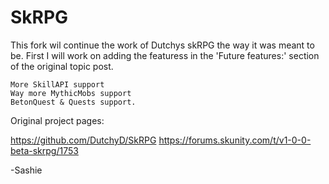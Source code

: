# SkRPG

This fork wil continue the work of Dutchys skRPG the way it was meant to be.
First I will work on adding the featuress in the 'Future features:' section of the original topic post.

    More SkillAPI support
    Way more MythicMobs support
    BetonQuest & Quests support.
    
Original project pages:

https://github.com/DutchyD/SkRPG
https://forums.skunity.com/t/v1-0-0-beta-skrpg/1753




-Sashie
